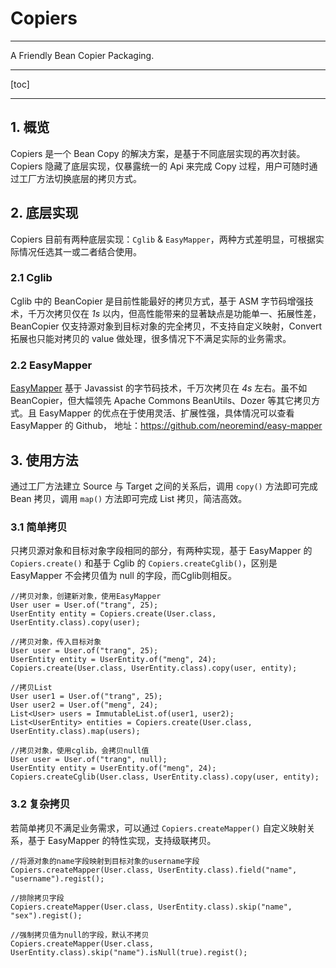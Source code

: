 # Copiers

---
A Friendly Bean Copier Packaging.

---

[toc]

---

## 1. 概览
Copiers 是一个 Bean Copy 的解决方案，是基于不同底层实现的再次封装。
Copiers 隐藏了底层实现，仅暴露统一的 Api 来完成 Copy 过程，用户可随时通过工厂方法切换底层的拷贝方式。

## 2. 底层实现
Copiers 目前有两种底层实现：`Cglib` & `EasyMapper`，两种方式差明显，可根据实际情况任选其一或二者结合使用。

### 2.1 Cglib
Cglib 中的 BeanCopier 是目前性能最好的拷贝方式，基于 ASM 字节码增强技术，千万次拷贝仅在 *1s* 以内，但高性能带来的显著缺点是功能单一、拓展性差，BeanCopier 仅支持源对象到目标对象的完全拷贝，不支持自定义映射，Convert 拓展也只能对拷贝的 value 做处理，很多情况下不满足实际的业务需求。

### 2.2 EasyMapper
[EasyMapper](https://github.com/neoremind/easy-mapper) 基于 Javassist 的字节码技术，千万次拷贝在 *4s* 左右。虽不如 BeanCopier，但大幅领先 Apache Commons BeanUtils、Dozer 等其它拷贝方式。且 EasyMapper 的优点在于使用灵活、扩展性强，具体情况可以查看 EasyMapper 的 Github， 地址：https://github.com/neoremind/easy-mapper

## 3. 使用方法
通过工厂方法建立 Source 与 Target 之间的关系后，调用 `copy()` 方法即可完成 Bean 拷贝，调用 `map()` 方法即可完成 List 拷贝，简洁高效。

### 3.1 简单拷贝
只拷贝源对象和目标对象字段相同的部分，有两种实现，基于 EasyMapper 的 `Copiers.create()` 和基于 Cglib 的 `Copiers.createCglib()`，区别是 EasyMapper 不会拷贝值为 null 的字段，而Cglib则相反。

```
//拷贝对象，创建新对象，使用EasyMapper
User user = User.of("trang", 25);
UserEntity entity = Copiers.create(User.class, UserEntity.class).copy(user);

//拷贝对象，传入目标对象
User user = User.of("trang", 25);
UserEntity entity = UserEntity.of("meng", 24);
Copiers.create(User.class, UserEntity.class).copy(user, entity);

//拷贝List
User user1 = User.of("trang", 25);
User user2 = User.of("meng", 24);
List<User> users = ImmutableList.of(user1, user2);
List<UserEntity> entities = Copiers.create(User.class, UserEntity.class).map(users);

//拷贝对象，使用cglib，会拷贝null值
User user = User.of("trang", null);
UserEntity entity = UserEntity.of("meng", 24);
Copiers.createCglib(User.class, UserEntity.class).copy(user, entity);
```

### 3.2 复杂拷贝
若简单拷贝不满足业务需求，可以通过 `Copiers.createMapper()` 自定义映射关系，基于 EasyMapper 的特性实现，支持级联拷贝。

```
//将源对象的name字段映射到目标对象的username字段
Copiers.createMapper(User.class, UserEntity.class).field("name", "username").regist();

//排除拷贝字段
Copiers.createMapper(User.class, UserEntity.class).skip("name", "sex").regist();

//强制拷贝值为null的字段，默认不拷贝
Copiers.createMapper(User.class, UserEntity.class).skip("name").isNull(true).regist();
```
